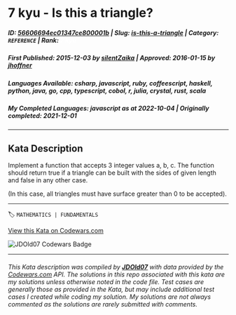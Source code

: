 # 7 kyu - Is this a triangle?

##### **ID**: [56606694ec01347ce800001b](https://www.codewars.com/kata/56606694ec01347ce800001b) | **Slug**: [is-this-a-triangle](https://www.codewars.com/kata/56606694ec01347ce800001b) | **Category**: `REFERENCE` | **Rank**: <span style="color:white">7 kyu</span>

##### **First Published**: 2015-12-03 ***by*** [silentZaika](https://www.codewars.com/users/silentZaika) | **Approved**: 2016-01-15 ***by*** [jhoffner](https://www.codewars.com/users/jhoffner)

##### **Languages Available**: csharp, javascript, ruby, coffeescript, haskell, python, java, go, cpp, typescript, cobol, r, julia, crystal, rust, scala

##### **My Completed Languages**: javascript ***as at*** 2022-10-04 | **Originally completed**: 2021-12-01

---

## Kata Description


Implement a function that accepts 3 integer values a, b, c. The function should return true if a triangle can be built with the sides of given length and false in any other case.



(In this case, all triangles must have surface greater than 0 to be accepted).



---


🏷 `MATHEMATICS | FUNDAMENTALS`


[View this Kata on Codewars.com](https://www.codewars.com/kata/56606694ec01347ce800001b)

![](https://www.codewars.com/users/jdold07/badges/large "JDOld07 Codewars Badge")

---

###### *This Kata description was compiled by [**JDOld07**](https://tpstech.dev) with data provided by the [Codewars.com](https://www.codewars.com) API.  The solutions in this repo associated with this kata are my solutions unless otherwise noted in the code file.  Test cases are generally those as provided in the Kata, but may include additional test cases I created while coding my solution.  My solutions are not always commented as the solutions are rarely submitted with comments.*
